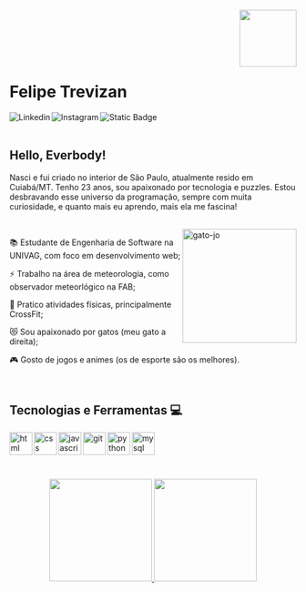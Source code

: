 
<img align="right" width="100px" style="margin-top:-20px" src="https://media1.tenor.com/m/8PBVNNK4ewcAAAAd/cat-hello-cat-peek.gif">
</br>
</br>
</br>
</br>

<div dsplay="inline-block">
  <h1 align="left">Felipe Trevizan</h1>
</div>

<a href="https://www.linkedin.com/in/felipe-trevizan/" target="_blank">
    <img align="left" alt="Linkedin" src="https://img.shields.io/badge/LinkedIn-0077B5?style=for-the-badge" style="vertical-align:top;">
</a>
<a href="https://www.instagram.com/flp.trevi/" target="_blank">
    <img align="left" alt="Instagram" src="https://img.shields.io/badge/Instagram-E4405F?style=for-the-badge&logo=instagram&logoColor=white" style="vertical-align:top;">
</a>
<a href="https://www.duolingo.com/profile/flptrevi" target="_blank">
    <img align="left" alt="Static Badge" src="https://img.shields.io/badge/Duolingo-58CC02?style=for-the-badge&logo=duolingo&logoColor=white" style="vertical-align:top;">
</a>

</br>
</br>

## Hello, Everbody!

Nasci e fui criado no interior de São Paulo, atualmente resido em Cuiabá/MT. Tenho 23 anos, sou apaixonado por tecnologia e puzzles. Estou desbravando esse universo da programação, sempre com muita curiosidade, e quanto mais eu aprendo, mais ela me fascina!

</br>
<img width="200px" align="right" <img src="https://i.ibb.co/NjPgXFb/gato-jo.png" alt="gato-jo" border="0">
<div display="inline-block">
 <p align="left">📚 Estudante de Engenharia de Software na UNIVAG, com foco em desenvolvimento web;</p>
 <p align="left">⚡ Trabalho na área de meteorologia, como observador meteorlógico na FAB;</p>
 <p align="left">🏃 Pratico atividades físicas, principalmente CrossFit;</p>
 <p align="left">😻 Sou apaixonado por gatos (meu gato a direita);</p>
 <p align="left">🎮 Gosto de jogos e animes (os de esporte são os melhores).</p>
</div>

</br>

## Tecnologias e Ferramentas 💻 
<img align="left" width="40px" src="https://cdn.jsdelivr.net/gh/devicons/devicon@latest/icons/html5/html5-original.svg" style="vertical-align:top;" alt="html" title="HTML5" />
<img align="left" width="40px" src="https://cdn.jsdelivr.net/gh/devicons/devicon@latest/icons/css3/css3-original.svg" style="vertical-align:top;" alt="css" title="CSS3" />
<img align="left" width="40px" src="https://cdn.jsdelivr.net/gh/devicons/devicon@latest/icons/javascript/javascript-original.svg" style="vertical-align:top;" alt="javascript" title="Javascript" />
<img align="left" width="40px" src="https://cdn.jsdelivr.net/gh/devicons/devicon@latest/icons/git/git-original.svg" style="vertical-align:top;" alt="git" title="Git" />
<img align="left" width="40px" src="https://cdn.jsdelivr.net/gh/devicons/devicon@latest/icons/python/python-original.svg" style="vertical-align:top;" alt="python" title="Python" />
<img align="left" width="40px" src="https://cdn.jsdelivr.net/gh/devicons/devicon@latest/icons/mysql/mysql-original.svg" style="vertical-align:top;" alt="mysql" title="MySQL" />


</br>
</br>
</br>
</br>

<p align="center">
  <a href="https://github.com/felphisss">
    <img loading="lazy" height="180em" src="https://github-readme-stats.vercel.app/api?username=felphisss&show_icons=true&theme=dracula&include_all_commits=true&count_private=true"/>
    <img loading="lazy" height="180em" src="https://github-readme-stats.vercel.app/api/top-langs/?username=felphisss&layout=compact&langs_count=7&theme=dracula"/>
  </a>
</p>
